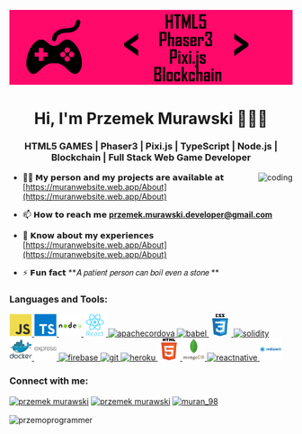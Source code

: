 ![Header](./GithubBanner.png)
<h1 align="center">Hi, I'm Przemek Murawski 👨🏻‍💻</h1>
<h3 align="center">HTML5 GAMES | Phaser3 | Pixi.js | TypeScript | Node.js | Blockchain | Full Stack Web Game Developer</h3>

<img align="right" alt="coding" src="https://media1.giphy.com/media/xT9IgzoKnwFNmISR8I/giphy.gif">

- 👨‍💻 𝗠𝘆 𝗽𝗲𝗿𝘀𝗼𝗻 𝗮𝗻𝗱 𝗺𝘆 𝗽𝗿𝗼𝗷𝗲𝗰𝘁𝘀 𝗮𝗿𝗲 𝗮𝘃𝗮𝗶𝗹𝗮𝗯𝗹𝗲 𝗮𝘁 [https://muranwebsite.web.app/About](https://muranwebsite.web.app/About)

- 📫 𝗛𝗼𝘄 𝘁𝗼 𝗿𝗲𝗮𝗰𝗵 𝗺𝗲  **przemek.murawski.developer@gmail.com**

- 📄 𝗞𝗻𝗼𝘄 𝗮𝗯𝗼𝘂𝘁 𝗺𝘆 𝗲𝘅𝗽𝗲𝗿𝗶𝗲𝗻𝗰𝗲𝘀 [https://muranwebsite.web.app/About](https://muranwebsite.web.app/About)

- ⚡ 𝗙𝘂𝗻 𝗳𝗮𝗰𝘁 **𝐴 𝑝𝑎𝑡𝑖𝑒𝑛𝑡 𝑝𝑒𝑟𝑠𝑜𝑛 𝑐𝑎𝑛 𝑏𝑜𝑖𝑙 𝑒𝑣𝑒𝑛 𝑎 𝑠𝑡𝑜𝑛𝑒 **

<h3 align="left">Languages and Tools:</h3>
<p align="left"> 
<a href="https://developer.mozilla.org/en-US/docs/Web/JavaScript" target="_blank" rel="noreferrer"> <img src="https://raw.githubusercontent.com/devicons/devicon/master/icons/javascript/javascript-original.svg" alt="javascript" width="40" height="40"/> </a> 
<a href="https://www.typescriptlang.org/" target="_blank" rel="noreferrer"> <img src="https://raw.githubusercontent.com/devicons/devicon/master/icons/typescript/typescript-original.svg" alt="typescript" width="40" height="40"/> </a>  
<a href="https://nodejs.org" target="_blank" rel="noreferrer"> <img src="https://raw.githubusercontent.com/devicons/devicon/master/icons/nodejs/nodejs-original-wordmark.svg" alt="nodejs" width="40" height="40"/> </a> 
<a href="https://reactjs.org/" target="_blank" rel="noreferrer"> <img src="https://raw.githubusercontent.com/devicons/devicon/master/icons/react/react-original-wordmark.svg" alt="react" width="40" height="40"/> </a>
<a href="https://cordova.apache.org/" target="_blank" rel="noreferrer"> <img src="https://www.vectorlogo.zone/logos/apache_cordova/apache_cordova-icon.svg" alt="apachecordova" width="40" height="40"/> </a> 
<a href="https://babeljs.io/" target="_blank" rel="noreferrer"> <img src="https://www.vectorlogo.zone/logos/babeljs/babeljs-icon.svg" alt="babel" width="40" height="40"/> </a> 
<a href="https://www.w3schools.com/css/" target="_blank" rel="noreferrer"> <img src="https://raw.githubusercontent.com/devicons/devicon/master/icons/css3/css3-original-wordmark.svg" alt="css3" width="40" height="40"/> </a> 
<a href="https://soliditylang.org/" target="_blank" rel="noreferrer">
  <img src="https://static-00.iconduck.com/assets.00/file-type-solidity-icon-1320x2048-6uxjos65.png" alt="solidity" width="40" height="40"/>
</a>
<a href="https://www.docker.com/" target="_blank" rel="noreferrer"> <img src="https://raw.githubusercontent.com/devicons/devicon/master/icons/docker/docker-original-wordmark.svg" alt="docker" width="40" height="40"/> </a> <a href="https://expressjs.com" target="_blank" rel="noreferrer"> <img src="https://raw.githubusercontent.com/devicons/devicon/master/icons/express/express-original-wordmark.svg" alt="express" width="40" height="40"/> </a> 
<a href="https://firebase.google.com/" target="_blank" rel="noreferrer"> <img src="https://www.vectorlogo.zone/logos/firebase/firebase-icon.svg" alt="firebase" width="40" height="40"/> </a> <a href="https://git-scm.com/" target="_blank" rel="noreferrer"> <img src="https://www.vectorlogo.zone/logos/git-scm/git-scm-icon.svg" alt="git" width="40" height="40"/> </a> 
<a href="https://heroku.com" target="_blank" rel="noreferrer"> <img src="https://www.vectorlogo.zone/logos/heroku/heroku-icon.svg" alt="heroku" width="40" height="40"/> </a> 
<a href="https://www.w3.org/html/" target="_blank" rel="noreferrer"> <img src="https://raw.githubusercontent.com/devicons/devicon/master/icons/html5/html5-original-wordmark.svg" alt="html5" width="40" height="40"/> </a> <a href="https://www.mongodb.com/" target="_blank" rel="noreferrer"> <img src="https://raw.githubusercontent.com/devicons/devicon/master/icons/mongodb/mongodb-original-wordmark.svg" alt="mongodb" width="40" height="40"/> </a> <a href="https://reactnative.dev/" target="_blank" rel="noreferrer"> <img src="https://reactnative.dev/img/header_logo.svg" alt="reactnative" width="40" height="40"/> </a> 
<a href="https://webpack.js.org" target="_blank" rel="noreferrer"> <img src="https://raw.githubusercontent.com/devicons/devicon/d00d0969292a6569d45b06d3f350f463a0107b0d/icons/webpack/webpack-original-wordmark.svg" alt="webpack" width="40" height="40"/> </a> 
</p>

<h3 align="left">Connect with me:</h3>
<p align="left">
<a href="https://www.linkedin.com/in/przemek-murawski-muran/" target="blank"><img align="center" src="https://raw.githubusercontent.com/rahuldkjain/github-profile-readme-generator/master/src/images/icons/Social/linked-in-alt.svg" alt="przemek murawski" height="30" width="40" /></a>
<a href="https://www.facebook.com/przemek.murawski.7" target="blank"><img align="center" src="https://raw.githubusercontent.com/rahuldkjain/github-profile-readme-generator/master/src/images/icons/Social/facebook.svg" alt="przemek murawski" height="30" width="40" /></a>
<a href="https://instagram.com/muran_98" target="blank"><img align="center" src="https://raw.githubusercontent.com/rahuldkjain/github-profile-readme-generator/master/src/images/icons/Social/instagram.svg" alt="muran_98" height="30" width="40" /></a>
</p>

<p><img align="center" src="https://github-readme-stats.vercel.app/api/top-langs?username=przemoprogrammer&show_icons=true&locale=en&layout=compact" alt="przemoprogrammer" /></p>
